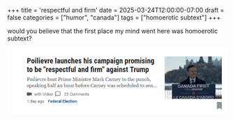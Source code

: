 +++
title = 'respectful and firm'
date = 2025-03-24T12:00:00-07:00
draft = false
categories = ["humor", "canada"]
tags = ["homoerotic subtext"]
+++

would you believe that the first place my mind went here was homoerotic subtext?

![](./firm.png)